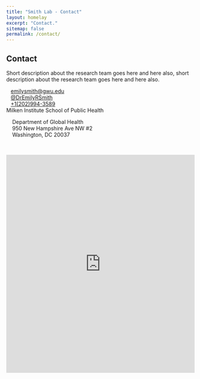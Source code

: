 ```yaml
---
title: "Smith Lab - Contact"
layout: homelay
excerpt: "Contact."
sitemap: false
permalink: /contact/
---
```

<div class="container-fluid our-team">
<section class="container">
<div class="col-lg-6 col-md-6 col-sm-12 col-xs-12 x-p">
<h1 class="w-txt">Contact</h1>
<p class="a7-w-txt">Short description about the research team goes here and here also, short description about the research team goes here and here also.</p>
</div>
<div class="col-lg-6 col-md-6 col-sm-12 col-xs-12">

</div>
</section>
</div>

<section class="container">
<div class="col-sm-12 col-xs-12">

<div class="row">
<div class="col-md-4">
<i class="fa fa-envelope fa-1x" aria-hidden="true"></i>&nbsp; &nbsp;<a href="mailto:emilysmith@gwu.edu">emilysmith@gwu.edu</a><br />
<i class="fa fa-twitter fa-1x" aria-hidden="true"></i>&nbsp; &nbsp;<a href="https://twitter.com/DrEmilyRSmith">@DrEmilyRSmith</a><br />
<i class="fa fa-phone fa-1x" aria-hidden="true"></i>&nbsp; &nbsp;<a href="tel:+12029943589">+1(202)994-3589</a> <br>
<!-- <i class="fa fa-github fa-1x" aria-hidden="true"></i>&nbsp; &nbsp;<a href="https://github.com/SmithLabGWSPH">SmithLabGWSPH</a> -->
</div>
</div>

<div class="row">
<div class="col-md-4">
<i class="fa fa-location-arrow fa-1x" aria-hidden="true"></i>  Milken Institute School of Public Health
<p>&nbsp; &nbsp; Department of Global Health<br />
&nbsp; &nbsp; 950 New Hampshire Ave NW #2<br />
&nbsp; &nbsp; Washington, DC 20037</p>
</div>
</div>
<p><br /></p>

<div class="row">
<div class="col-md-5 col-sm-4 col-xs-12">
<iframe src="https://www.google.com/maps/embed?pb=!1m14!1m8!1m3!1d12419.949975978097!2d-77.054278!3d38.9014013!3m2!1i1024!2i768!4f13.1!3m3!1m2!1s0x89b7b7b3e11ba50b%3A0x9c1077280a36f048!2sMilken%20Institute%20School%20of%20Public%20Health!5e0!3m2!1sen!2sus!4v1703870028625!5m2!1sen!2sus" width="500" height="580" style="border:0;" allowfullscreen="" loading="lazy" referrerpolicy="no-referrer-when-downgrade"></iframe>
</div>
</div>


</div>
</section>
